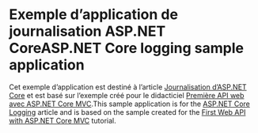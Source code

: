 # <a name="aspnet-core-logging-sample-application"></a><span data-ttu-id="999d6-101">Exemple d’application de journalisation ASP.NET Core</span><span class="sxs-lookup"><span data-stu-id="999d6-101">ASP.NET Core logging sample application</span></span>

<span data-ttu-id="999d6-102">Cet exemple d’application est destiné à l’article [Journalisation d’ASP.NET Core](https://docs.microsoft.com/aspnet/core/fundamentals/logging/index) et est basé sur l’exemple créé pour le didacticiel [Première API web avec ASP.NET Core MVC](https://docs.microsoft.com/aspnet/core/tutorials/first-web-api).</span><span class="sxs-lookup"><span data-stu-id="999d6-102">This sample application is for the [ASP.NET Core Logging](https://docs.microsoft.com/aspnet/core/fundamentals/logging/index) article and is based on the sample created for the [First Web API with ASP.NET Core MVC](https://docs.microsoft.com/aspnet/core/tutorials/first-web-api) tutorial.</span></span>
